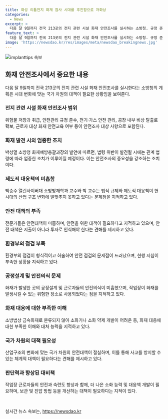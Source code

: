 ```yaml
---
title: 화성 리튬전지 화재 참사 시대를 후진함으로 자화상
categories:
  - News
excerpt: >
  다음 달 9일까지 전국 213곳의 전지 관련 시설 화재 안전조사를 실시하는 소방청. 규정 준수, 안전교육 여부 확인하여 법령 위반 시 엄중 조치. 전문가들은 제도적 대응 미흡 지적, 안전대책 투자 중요성 강조. 화성시 리튬전지 제조공장 화재 참사 후 안전조치 부족 지적, 기술력 제한과 제도 미비 지적. 전문가들은 국가차원 대책 필요성과 안전 의식 부족 지적. 이에 대한 산업구조에 맞는 국가 차원의 대책 절실성 역시 강조.
feature_text: >
  다음 달 9일까지 전국 213곳의 전지 관련 시설 화재 안전조사를 실시하는 소방청. 규정 준수, 안전교육 여부 확인하여 법령 위반 시 엄중 조치. 전문가들은 제도적 대응 미흡 지적, 안전대책 투자 중요성 강조. 화성시 리튬전지 제조공장 화재 참사 후 안전조치 부족 지적, 기술력 제한과 제도 미비 지적. 전문가들은 국가차원 대책 필요성과 안전 의식 부족 지적. 이에 대한 산업구조에 맞는 국가 차원의 대책 절실성 역시 강조.
image: 'https://newsdao.kr/res/images/meta/newsdao_breakingnews.jpg'
---
```


<p><img src="https://newsdao.kr/res/images/meta/newsdao_breakingnews.jpg" alt="implanttips 속보" /></p>

<h2 data-ke-size="size26">화재 안전조사에서 중요한 내용</h2>

<p data-ke-size="size16">다음 달 9일까지 전국 213곳의 전지 관련 시설 화재 안전조사를 실시한다는 소방청의 계획은 시대 변화에 맞는 국가 차원의 대책이 필요한 상황임을 보여준다.</p>

<h3 data-ke-size="size24">전지 관련 시설 화재 안전조사 범위</h3>

<p data-ke-size="size16">위험물 저장과 취급, 안전관리 규정 준수, 전기·가스 안전 관리, 공장 내부 비상 탈출로 확보, 근로자 대상 화재 안전교육 여부 등이 안전조사 대상 사항으로 포함된다.</p>

<h3 data-ke-size="size24">화재 발견 시의 엄중한 조치</h3>

<p data-ke-size="size16">박성열 소방청 화재예방총괄과장의 발언에 따르면, 법령 위반이 발견될 시에는 관계 법령에 따라 엄중한 조치가 이루어질 예정이다. 이는 안전조사의 중요성을 강조하는 조치이다.</p>

<h3 data-ke-size="size24">제도적 대응책의 미흡함</h3>

<p data-ke-size="size16">백승주 열린사이버대 소방방재학과 교수와 박 교수는 법적 규제와 제도적 대응책이 현 시대의 산업 구조 변화에 발맞추지 못하고 있다는 문제점을 지적하고 있다.</p>

<h3 data-ke-size="size24">안전 대책의 부족</h3>

<p data-ke-size="size16">전문가들은 안전대책이 미흡하며, 안전을 위한 대책이 필요하다고 지적하고 있으며, 안전 대책은 지출이 아니라 투자로 인식해야 한다는 견해를 제시하고 있다.</p>

<h3 data-ke-size="size24">환경부의 점검 부족</h3>

<p data-ke-size="size16">환경부의 점검이 형식적이고 허술하여 안전 점검의 문제점이 드러났으며, 현행 지침이 부족한 상황을 지적하고 있다.</p>

<h3 data-ke-size="size24">공정설계 및 안전의식 문제</h3>

<p data-ke-size="size16">화재가 발생한 곳의 공정설계 및 근로자들의 안전의식이 미흡했으며, 작업장이 화재를 발생시킬 수 있는 위험한 장소로 사용되었다는 점을 지적하고 있다.</p>

<h3 data-ke-size="size24">화재 대응에 대한 부족한 이해</h3>

<p data-ke-size="size16">소방법상 금속화재로 분류되지 않아 소화기나 소화 약제 개발이 어려운 등, 화재 대응에 대한 부족한 이해와 대처 능력을 지적하고 있다.</p>

<h3 data-ke-size="size24">국가 차원의 대책 필요성</h3>

<p data-ke-size="size16">산업구조의 변화에 맞는 국가 차원의 안전대책이 절실하며, 이를 통해 사고를 방지할 수 있는 체계적 대책이 필요하다는 견해를 제시하고 있다.</p>

<h3 data-ke-size="size24">판단력과 향상된 대비책</h3>

<p data-ke-size="size16">작업장 근로자들의 안전과 숙련도 향상과 함께, 더 나은 소화 능력 및 대응책 개발이 필요하며, 보관 및 진압 방법 등을 개선하는 대책이 필요하다는 지적이 있다.</p>

<p data-ke-size="size16">&nbsp;</p>
실시간 뉴스 속보는, <a href="https://newsdao.kr" rel="dofollow">https://newsdao.kr</a>


